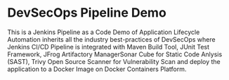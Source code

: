 # DevSecOps Pipeline Demo

This is a Jenkins Pipeline as a Code Demo of Application Lifecycle Automation inherits all the industry best-practices of DevSecOps where Jenkins CI/CD Pipeline is integrated with Maven Build Tool, JUnit Test Framework, JFrog Artifactory ManagerSonar Cube for Static Code Anlysis (SAST), Trivy Open Source Scanner for Vulnerability Scan and deploy the application to a Docker Image on Docker Containers Platform.
